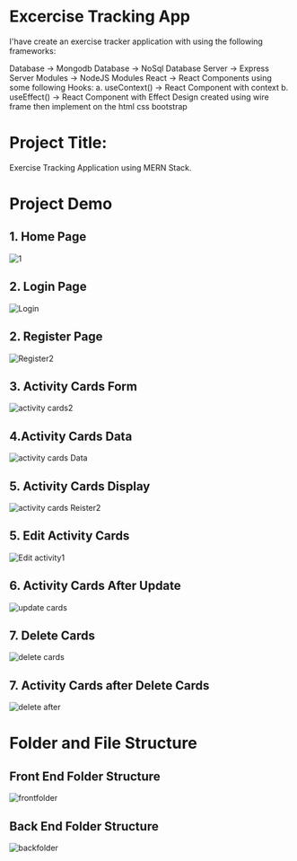 

# Excercise Tracking App
I'have create an exercise tracker application with using the following frameworks:

Database -> Mongodb Database -> NoSql Database Server -> Express Server Modules -> NodeJS Modules React -> React Components using some following Hooks: a. useContext() -> React Component with context b. useEffect() -> React Component with Effect Design created using wire frame then implement on the html css bootstrap

# Project Title:
Exercise Tracking Application using MERN Stack.
# Project Demo
## 1. Home Page
![1](https://github.com/muzammildalia/tracking-app-mern/assets/69090543/954e0239-dae8-4a9e-ac19-5105615e84d7)
## 2. Login Page
![Login](https://github.com/muzammildalia/tracking-app-mern/assets/69090543/ea4302c7-2a41-4d29-94a6-92ddb6930c88)
## 2. Register Page
![Register2](https://github.com/muzammildalia/tracking-app-mern/assets/57299635/c1598029-1dd9-4d2f-8ff8-ef937e76283b)
## 3. Activity Cards Form
![activity cards2](https://github.com/muzammildalia/tracking-app-mern/assets/57299635/aa52f567-0379-40e5-add6-c423c4b14714)
## 4.Activity Cards Data
![activity cards Data](https://github.com/muzammildalia/tracking-app-mern/assets/57299635/0d5b88e7-c942-4b02-ac66-b80f250f3069)
## 5. Activity Cards Display
![activity cards Reister2](https://github.com/muzammildalia/tracking-app-mern/assets/57299635/e973aad9-d9e4-4c09-a5f9-e1721553dd8b)
## 5. Edit Activity Cards 
![Edit activity1](https://github.com/muzammildalia/tracking-app-mern/assets/57299635/5e445912-fc5e-4b0d-b67b-329fb5a3188f)
## 6. Activity Cards After Update
![update cards](https://github.com/muzammildalia/tracking-app-mern/assets/57299635/12cbf642-a1c0-4197-bbad-5ec7bd6145c0)
## 7. Delete Cards
![delete cards](https://github.com/muzammildalia/tracking-app-mern/assets/57299635/2b81d778-8db3-4303-ad3b-10f98a167cfa)
## 7. Activity Cards after Delete Cards
![delete after](https://github.com/muzammildalia/tracking-app-mern/assets/57299635/24a66cc5-a1a0-4f63-8d28-0a133301cbd5)
# Folder and File Structure
## Front End Folder Structure
![frontfolder](https://github.com/muzammildalia/tracking-app-mern/assets/57299635/9692a5ec-b16e-4644-be6e-3692a2279e8c)
## Back End Folder Structure
![backfolder](https://github.com/muzammildalia/tracking-app-mern/assets/57299635/5a971ab9-2041-444c-9b0f-bae0d58024b6)
